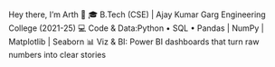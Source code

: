 Hey there, I’m Arth 👋
🎓 B.Tech (CSE) | Ajay Kumar Garg Engineering College (2021-25)
💻 Code & Data:Python • SQL • Pandas | NumPy | Matplotlib | Seaborn
📊 Viz & BI: Power BI dashboards that turn raw numbers into clear stories
